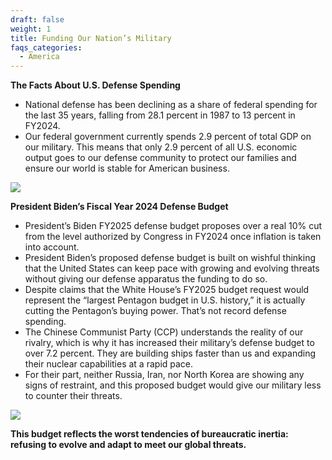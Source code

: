 ```yaml
---
draft: false
weight: 1
title: Funding Our Nation’s Military
faqs_categories:
  - America
---
```

**The Facts About U.S. Defense Spending**

* National defense has been declining as a share of federal spending for the last 35 years, falling from 28.1 percent in 1987 to 13 percent in FY2024.
* Our federal government currently spends 2.9 percent of total GDP on our military. This means that only 2.9 percent of all U.S. economic output goes to our defense community to protect our families and ensure our world is stable for American business.

![](/img/focus/screenshot-2024-06-20-at-8.36.26 pm.jpeg)

**President Biden’s Fiscal Year 2024 Defense Budget**

* President’s Biden FY2025 defense budget proposes over a real 10% cut from the level authorized by Congress in FY2024 once inflation is taken into account.
* President Biden’s proposed defense budget is built on wishful thinking that the United States can keep pace with growing and evolving threats without giving our defense apparatus the funding to do so.
* Despite claims that the White House’s FY2025 budget request would represent the “largest Pentagon budget in U.S. history,” it is actually cutting the Pentagon’s buying power. That’s not record defense spending.
* The Chinese Communist Party (CCP) understands the reality of our rivalry, which is why it has increased their military’s defense budget to over 7.2 percent. They are building ships faster than us and expanding their nuclear capabilities at a rapid pace.
* For their part, neither Russia, Iran, nor North Korea are showing any signs of restraint, and this proposed budget would give our military less to counter their threats.

![](blob:https://polaris-us.netlify.app/803953bd-b948-4918-bd2b-236b2d159ba5)

**This budget reflects the worst tendencies of bureaucratic inertia: refusing to evolve and adapt to meet our global threats.**